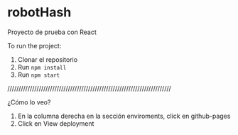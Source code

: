 # robotHash
Proyecto de prueba con React


To run the project:

1. Clonar el repositorio
2. Run `npm install`
3. Run `npm start`

/////////////////////////////////////////////////////////////////////////

¿Cómo lo veo?
1. En la columna derecha en la sección enviroments, click en github-pages
2. Click en View deployment
